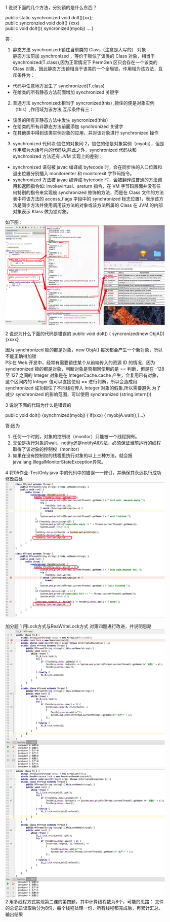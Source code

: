 1 说说下面的几个方法，分别锁的是什么东西？

 public static synchronized void doIt(){xx};   
 pubilc  syncronzied void doIt() {xxx)   
 pubilc void doIt(){ syncronized(myobj) ....}   
 
答：    

1. 静态方法 synchronized:锁住当前类的 Class（注意是大写的） 对象      
静态方法前加 synchronized ，等价于锁住了该类的 Class 对象，相当于 synchronized(T.class),因为正常情况下 PermGen 区只会存在一个该类的 Class 对象，因此静态方法锁相当于该类的一个全局锁，作用域为该方法，互斥条件为：           

  - 代码中任意地方发生了 synchronized(T.class)   
  - 在给类的所有静态方法前面增加 synchronized 关键字    

2. 普通方法 synchronized:相当于 syncronized(this) ,锁住的便是对象实例（this）,作用域为该方法,互斥条件有三：

  - 该类的所有非静态方法中发生 syncronized(this)  
  - 在给类的所有非静态方法前面添加 synchronized 关键字  
  - 在其他类中得到该类实例对象的应用，并对该对象进行 synchronized 操作   
   
3. synchronized 代码块:锁住的对象同 2，锁住的便是对象实例（myobj），但是作用域为大括号内的代码块,除此之外，synchronized 代码块和 synchronized 方法还有 JVM 实现上的差别：   

 - synchronized 语句被 javac 编译成 bytecode 时，会在同步块的入口位置和退出位置分别插入 monitorenter 和 monitorexit 字节码指令。
 - synchronized 方法被 javac 编译成 bytecode 时，会被翻译成普通的方法调用和返回指令如: invokevirtual、areturn 指令，在 VM 字节码层面并没有任何特别的指令来实现被 synchronized 修饰的方法，而是在 Class 文件的方法表中将该方法的 access_flags 字段中的 synchronized 标志位置1，表示该方法是同步方法并使用调用该方法的对象或该方法所属的 Class 在 JVM 的内部对象表示 Klass 做为锁对象。   

如下图：
![](QQ20170112-234629@2x.png)


 2 说说为什么下面的代码是错误的
 public void doIt() { syncronized(new ObjA()) {xxxx}
 
 因为 synchronized 锁的都是对象，new ObjA() 每次都会产生一个新对象，所以不能正确得加锁   
 PS:在 Web 开发中，经常有需要锁住某个从前端传入的资源 ID 的情况，因为 synchronized 锁的都是对象，判断对象是否相同使用的是 == 判断，但是在 -128 至 127 之间的 Integer 对象是在 IntegerCache.cache 产生，会复用已有对象，这个区间内的 Integer 值可以直接使用 == 进行判断，所以会造成用 synchronized 成功锁住了不同线程传入 Integer 对象的假象,所以需要避免      为了减少 synchronized 的影响范围，可以使用 synchronized (string.intern())   

 
 3 说说下面的代码为什么是错误的
 
 public void doIt() {synchrnized(myobj) { if(xxx) { myobjA.wait();}...}
 
 答:因为   
 
 1. 任何一个时刻，对象的控制权（monitor）只能被一个线程拥有。
 2. 无论是执行对象的wait、notify还是notifyAll方法，必须保证当前运行的线程取得了该对象的控制权（monitor）
 3. 如果在没有控制权的线程里执行对象的以上三种方法，就会报java.lang.IllegalMonitorStateException异常。

  
4 将05作业-TestOnly.java 中的代码中的错误一一修订，并确保其永远执行成功   
 修改四处   
 ![](QQ20170114-214939@2x.png)
 
 
加分题
1 用Lock方式与ReaWriteLock方式 对第四题进行改进，并说明思路    
![](QQ20170114-225029@2x.png)
![](QQ20170114-225126@2x.png)
2 用多线程方式实现第二课的第四题，其中计算线程数为8个，可能的思路：
       文件的总记录读取后分为8份，每个线程处理一份，所有线程都完成后，再累计汇总，输出结果
       
       